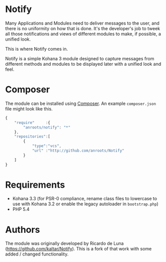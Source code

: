 # Notify

Many Applications and Modules need to deliver messages to the user, and there is no uniformity on how that is done.
It's the developer's job to tweek all those notifications and views of different modules to make, if possible, a unified look.

This is where Notify comes in.

Notify is a simple Kohana 3 module designed to capture messages from different methods and modules to be displayed later with a unified look and feel.

# Composer

The module can be installed using [Composer](http://getcomposer.org/). An example `composer.json` file might look like this.

```javascript
{
	"require"     :{
		"anroots/notify": "*"
	},
	"repositories":[
		{
			"type":"vcs",
			"url" :"http://github.com/anroots/Notify"
		}
	]
}
```

# Requirements

* Kohana 3.3 (for PSR-0 compliance, rename class files to lowercase to use with Kohana 3.2 or enable the legacy autoloader in
`bootstrap.php`)
* PHP 5.4

# Authors

The module was originally developed by Ricardo de Luna (https://github.com/kaltar/Notify).
This is a fork of that work with some added / changed functionality.